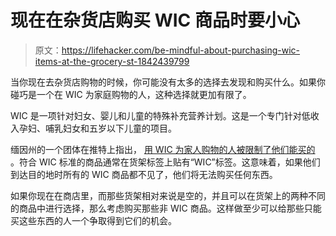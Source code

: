 # 现在在杂货店购买 WIC 商品时要小心

> 原文：<https://lifehacker.com/be-mindful-about-purchasing-wic-items-at-the-grocery-st-1842439799>

当你现在去杂货店购物的时候，你可能没有太多的选择去发现和购买什么。如果你碰巧是一个在 WIC 为家庭购物的人，这种选择就更加有限了。



WIC 是一项针对妇女、婴儿和儿童的特殊补充营养计划。这是一个专门针对低收入孕妇、哺乳妇女和五岁以下儿童的项目。

缅因州的一个团体在推特上指出， [用 WIC 为家人购物的人被限制了他们能买的](https://twitter.com/SuitUpMaine?ref_src=twsrc%5Etfw%7Ctwcamp%5Etweetembed&ref_url=https%3A%2F%2Fwww.usatoday.com%2Fstory%2Fmoney%2F2020%2F03%2F17%2Fwic-tweet-asks-grocery-customers-watch-labels-heres-why%2F5066040002%2F) 。符合 WIC 标准的商品通常在货架标签上贴有“WIC”标签。这意味着，如果他们到达目的地时所有的 WIC 商品都不见了，他们将无法购买任何东西。

如果你现在在商店里，而那些货架相对来说是空的，并且可以在货架上的两种不同的商品中进行选择，那么考虑购买那些非 WIC 商品。这样做至少可以给那些只能买这些东西的人一个争取得到它们的机会。